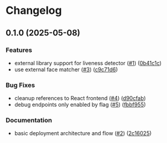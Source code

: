 # Changelog

## 0.1.0 (2025-05-08)


### Features

* external library support for liveness detector ([#1](https://github.com/2060-io/vision-service/issues/1)) ([0b41c1c](https://github.com/2060-io/vision-service/commit/0b41c1c1752c8e353ea269632505d884b13494ed))
* use external face matcher ([#3](https://github.com/2060-io/vision-service/issues/3)) ([c9c71d6](https://github.com/2060-io/vision-service/commit/c9c71d6e7622b4a5f69b8cb34a4b59d5dbe96a0f))


### Bug Fixes

* cleanup references to React frontend ([#4](https://github.com/2060-io/vision-service/issues/4)) ([d90cfab](https://github.com/2060-io/vision-service/commit/d90cfab6974ace4d8f0e591cf6e2518a1a37498c))
* debug endpoints only enabled by flag ([#5](https://github.com/2060-io/vision-service/issues/5)) ([fbbf955](https://github.com/2060-io/vision-service/commit/fbbf9555e1c88c6e27a78338405bb4ef520e32f0))


### Documentation

* basic deployment architecture and flow ([#2](https://github.com/2060-io/vision-service/issues/2)) ([2c16025](https://github.com/2060-io/vision-service/commit/2c16025f559e39d4ca701a184fc50a0c04afa11f))
